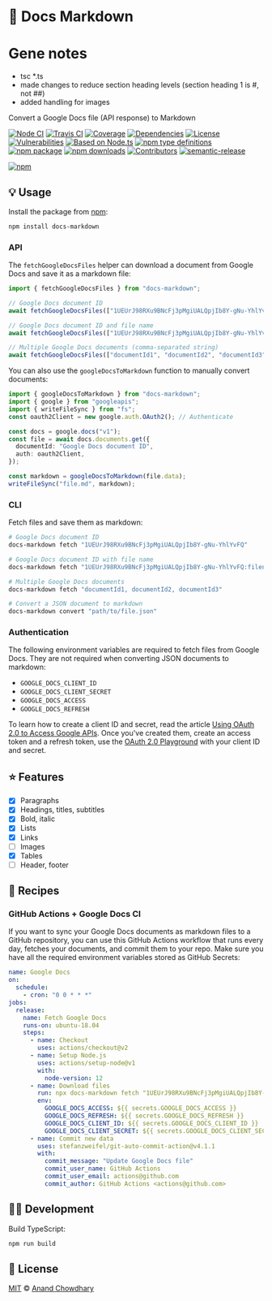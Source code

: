 # 📝 Docs Markdown

# Gene notes

- tsc *.ts
- made changes to reduce section heading levels (section heading 1 is #, not ##)
- added handling for images

Convert a Google Docs file (API response) to Markdown

[![Node CI](https://img.shields.io/github/workflow/status/AnandChowdhary/docs-markdown/Node%20CI?label=GitHub%20CI&logo=github)](https://github.com/AnandChowdhary/docs-markdown/actions)
[![Travis CI](https://img.shields.io/travis/AnandChowdhary/docs-markdown?label=Travis%20CI&logo=travis%20ci&logoColor=%23fff)](https://travis-ci.org/AnandChowdhary/docs-markdown)
[![Coverage](https://coveralls.io/repos/github/AnandChowdhary/docs-markdown/badge.svg?branch=master&v=2)](https://coveralls.io/github/AnandChowdhary/docs-markdown?branch=master)
[![Dependencies](https://img.shields.io/librariesio/release/npm/docs-markdown)](https://libraries.io/npm/docs-markdown)
[![License](https://img.shields.io/npm/l/docs-markdown)](https://github.com/AnandChowdhary/docs-markdown/blob/master/LICENSE)
[![Vulnerabilities](https://img.shields.io/snyk/vulnerabilities/npm/docs-markdown.svg)](https://snyk.io/test/npm/docs-markdown)
[![Based on Node.ts](https://img.shields.io/badge/based%20on-node.ts-brightgreen)](https://github.com/AnandChowdhary/node.ts)
[![npm type definitions](https://img.shields.io/npm/types/docs-markdown.svg)](https://unpkg.com/browse/docs-markdown/dist/index.d.ts)
[![npm package](https://img.shields.io/npm/v/docs-markdown.svg)](https://www.npmjs.com/package/node.ts)
[![npm downloads](https://img.shields.io/npm/dw/docs-markdown)](https://www.npmjs.com/package/node.ts)
[![Contributors](https://img.shields.io/github/contributors/AnandChowdhary/docs-markdown)](https://github.com/AnandChowdhary/docs-markdown/graphs/contributors)
[![semantic-release](https://img.shields.io/badge/%20%20%F0%9F%93%A6%F0%9F%9A%80-semantic--release-e10079.svg)](https://github.com/semantic-release/semantic-release)

[![npm](https://nodei.co/npm/docs-markdown.png)](https://www.npmjs.com/package/docs-markdown)

## 💡 Usage

Install the package from [npm](https://www.npmjs.com/package/docs-markdown):

```bash
npm install docs-markdown
```

### API

The `fetchGoogleDocsFiles` helper can download a document from Google Docs and save it as a markdown file:

```ts
import { fetchGoogleDocsFiles } from "docs-markdown";

// Google Docs document ID
await fetchGoogleDocsFiles(["1UEUrJ98RXu9BNcFj3pMgiUALQpjIb8Y-gNu-YhlYvFQ"]);

// Google Docs document ID and file name
await fetchGoogleDocsFiles(["1UEUrJ98RXu9BNcFj3pMgiUALQpjIb8Y-gNu-YhlYvFQ:filename.md"]);

// Multiple Google Docs documents (comma-separated string)
await fetchGoogleDocsFiles(["documentId1", "documentId2", "documentId3"]);
```

You can also use the `googleDocsToMarkdown` function to manually convert documents:

```ts
import { googleDocsToMarkdown } from "docs-markdown";
import { google } from "googleapis";
import { writeFileSync } from "fs";
const oauth2Client = new google.auth.OAuth2(); // Authenticate

const docs = google.docs("v1");
const file = await docs.documents.get({
  documentId: "Google Docs document ID",
  auth: oauth2Client,
});

const markdown = googleDocsToMarkdown(file.data);
writeFileSync("file.md", markdown);
```

### CLI

Fetch files and save them as markdown:

```bash
# Google Docs document ID
docs-markdown fetch "1UEUrJ98RXu9BNcFj3pMgiUALQpjIb8Y-gNu-YhlYvFQ"

# Google Docs document ID with file name
docs-markdown fetch "1UEUrJ98RXu9BNcFj3pMgiUALQpjIb8Y-gNu-YhlYvFQ:filename.md"

# Multiple Google Docs documents
docs-markdown fetch "documentId1, documentId2, documentId3"

# Convert a JSON document to markdown
docs-markdown convert "path/to/file.json"
```

### Authentication

The following environment variables are required to fetch files from Google Docs. They are not required when converting JSON documents to markdown:

- `GOOGLE_DOCS_CLIENT_ID`
- `GOOGLE_DOCS_CLIENT_SECRET`
- `GOOGLE_DOCS_ACCESS`
- `GOOGLE_DOCS_REFRESH`

To learn how to create a client ID and secret, read the article [Using OAuth 2.0 to Access Google APIs](https://developers.google.com/identity/protocols/oauth2). Once you've created them, create an access token and a refresh token, use the [OAuth 2.0 Playground](https://developers.google.com/oauthplayground/) with your client ID and secret.

## ⭐️ Features

- [x] Paragraphs
- [x] Headings, titles, subtitles
- [x] Bold, italic
- [x] Lists
- [x] Links
- [ ] Images
- [x] Tables
- [ ] Header, footer

## 🍳 Recipes

### GitHub Actions + Google Docs CI

If you want to sync your Google Docs documents as markdown files to a GitHub repository, you can use this GitHub Actions workflow that runs every day, fetches your documents, and commit them to your repo. Make sure you have all the required environment variables stored as GitHub Secrets:

```yml
name: Google Docs
on:
  schedule:
    - cron: "0 0 * * *"
jobs:
  release:
    name: Fetch Google Docs
    runs-on: ubuntu-18.04
    steps:
      - name: Checkout
        uses: actions/checkout@v2
      - name: Setup Node.js
        uses: actions/setup-node@v1
        with:
          node-version: 12
      - name: Download files
        run: npx docs-markdown fetch "1UEUrJ98RXu9BNcFj3pMgiUALQpjIb8Y-gNu-YhlYvFQ"
        env:
          GOOGLE_DOCS_ACCESS: ${{ secrets.GOOGLE_DOCS_ACCESS }}
          GOOGLE_DOCS_REFRESH: ${{ secrets.GOOGLE_DOCS_REFRESH }}
          GOOGLE_DOCS_CLIENT_ID: ${{ secrets.GOOGLE_DOCS_CLIENT_ID }}
          GOOGLE_DOCS_CLIENT_SECRET: ${{ secrets.GOOGLE_DOCS_CLIENT_SECRET }}
      - name: Commit new data
        uses: stefanzweifel/git-auto-commit-action@v4.1.1
        with:
          commit_message: "Update Google Docs file"
          commit_user_name: GitHub Actions
          commit_user_email: actions@github.com
          commit_author: GitHub Actions <actions@github.com>
```

## 👩‍💻 Development

Build TypeScript:

```bash
npm run build
```

## 📄 License

[MIT](./LICENSE) © [Anand Chowdhary](https://anandchowdhary.com)
